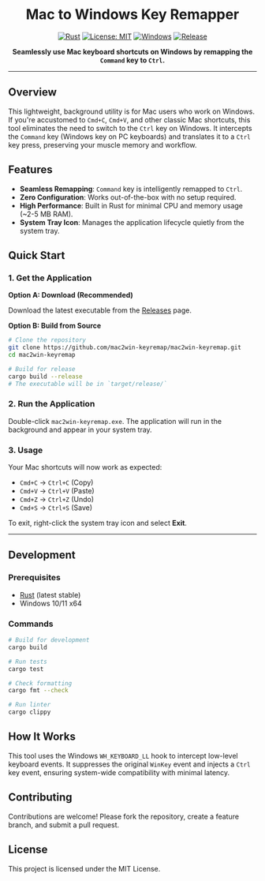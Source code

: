 <div align="center">

# Mac to Windows Key Remapper

[![Rust](https://img.shields.io/badge/Rust-1.70%2B-orange.svg)](https://www.rust-lang.org/) [![License: MIT](https://img.shields.io/badge/License-MIT-yellow.svg)](https://opensource.org/licenses/MIT) [![Windows](https://img.shields.io/badge/Platform-Windows-blue.svg)](https://www.microsoft.com/windows) [![Release](https://img.shields.io/badge/Release-v0.1.0-green.svg)](#)

**Seamlessly use Mac keyboard shortcuts on Windows by remapping the `Command` key to `Ctrl`.**

</div>

---

## Overview

This lightweight, background utility is for Mac users who work on Windows. If you're accustomed to `Cmd+C`, `Cmd+V`, and other classic Mac shortcuts, this tool eliminates the need to switch to the `Ctrl` key on Windows. It intercepts the `Command` key (Windows key on PC keyboards) and translates it to a `Ctrl` key press, preserving your muscle memory and workflow.

## Features

- **Seamless Remapping**: `Command` key is intelligently remapped to `Ctrl`.
- **Zero Configuration**: Works out-of-the-box with no setup required.
- **High Performance**: Built in Rust for minimal CPU and memory usage (~2-5 MB RAM).
- **System Tray Icon**: Manages the application lifecycle quietly from the system tray.

## Quick Start

### 1. Get the Application

**Option A: Download (Recommended)**

Download the latest executable from the [Releases](https://github.com/mac2win-keyremap/mac2win-keyremap/releases) page.

**Option B: Build from Source**

```bash
# Clone the repository
git clone https://github.com/mac2win-keyremap/mac2win-keyremap.git
cd mac2win-keyremap

# Build for release
cargo build --release
# The executable will be in `target/release/`
```

### 2. Run the Application

Double-click `mac2win-keyremap.exe`. The application will run in the background and appear in your system tray.

### 3. Usage

Your Mac shortcuts will now work as expected:

- `Cmd+C` → `Ctrl+C` (Copy)
- `Cmd+V` → `Ctrl+V` (Paste)
- `Cmd+Z` → `Ctrl+Z` (Undo)
- `Cmd+S` → `Ctrl+S` (Save)

To exit, right-click the system tray icon and select **Exit**.

---

## Development

### Prerequisites

- [Rust](https://www.rust-lang.org/tools/install) (latest stable)
- Windows 10/11 x64

### Commands

```bash
# Build for development
cargo build

# Run tests
cargo test

# Check formatting
cargo fmt --check

# Run linter
cargo clippy
```

## How It Works

This tool uses the Windows `WH_KEYBOARD_LL` hook to intercept low-level keyboard events. It suppresses the original `WinKey` event and injects a `Ctrl` key event, ensuring system-wide compatibility with minimal latency.

## Contributing

Contributions are welcome! Please fork the repository, create a feature branch, and submit a pull request.

## License

This project is licensed under the MIT License.
